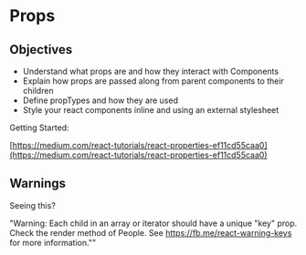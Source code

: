 # Props

## Objectives

- Understand what props are and how they interact with Components
- Explain how props are passed along from parent components to their children
- Define propTypes and how they are used
- Style your react components inline and using an external stylesheet

Getting Started:

[https://medium.com/react-tutorials/react-properties-ef11cd55caa0](https://medium.com/react-tutorials/react-properties-ef11cd55caa0)

## Warnings 

Seeing this? 

"Warning: Each child in an array or iterator should have a unique "key" prop. Check the render method of People. See https://fb.me/react-warning-keys for more information.""
